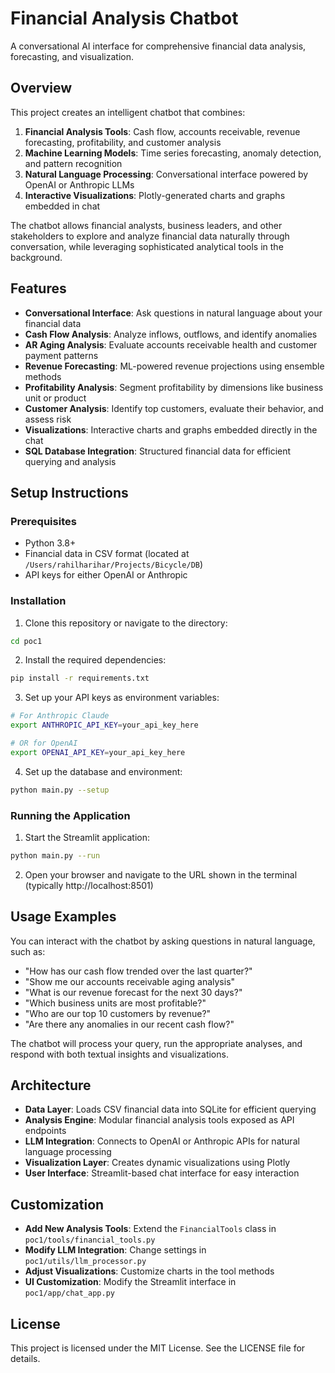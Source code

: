 # Financial Analysis Chatbot

A conversational AI interface for comprehensive financial data analysis, forecasting, and visualization.

## Overview

This project creates an intelligent chatbot that combines:

1. **Financial Analysis Tools**: Cash flow, accounts receivable, revenue forecasting, profitability, and customer analysis
2. **Machine Learning Models**: Time series forecasting, anomaly detection, and pattern recognition
3. **Natural Language Processing**: Conversational interface powered by OpenAI or Anthropic LLMs
4. **Interactive Visualizations**: Plotly-generated charts and graphs embedded in chat

The chatbot allows financial analysts, business leaders, and other stakeholders to explore and analyze financial data naturally through conversation, while leveraging sophisticated analytical tools in the background.

## Features

- **Conversational Interface**: Ask questions in natural language about your financial data
- **Cash Flow Analysis**: Analyze inflows, outflows, and identify anomalies
- **AR Aging Analysis**: Evaluate accounts receivable health and customer payment patterns
- **Revenue Forecasting**: ML-powered revenue projections using ensemble methods
- **Profitability Analysis**: Segment profitability by dimensions like business unit or product
- **Customer Analysis**: Identify top customers, evaluate their behavior, and assess risk
- **Visualizations**: Interactive charts and graphs embedded directly in the chat
- **SQL Database Integration**: Structured financial data for efficient querying and analysis

## Setup Instructions

### Prerequisites

- Python 3.8+
- Financial data in CSV format (located at `/Users/rahilharihar/Projects/Bicycle/DB`)
- API keys for either OpenAI or Anthropic

### Installation

1. Clone this repository or navigate to the directory:

```bash
cd poc1
```

2. Install the required dependencies:

```bash
pip install -r requirements.txt
```

3. Set up your API keys as environment variables:

```bash
# For Anthropic Claude
export ANTHROPIC_API_KEY=your_api_key_here

# OR for OpenAI
export OPENAI_API_KEY=your_api_key_here
```

4. Set up the database and environment:

```bash
python main.py --setup
```

### Running the Application

1. Start the Streamlit application:

```bash
python main.py --run
```

2. Open your browser and navigate to the URL shown in the terminal (typically http://localhost:8501)

## Usage Examples

You can interact with the chatbot by asking questions in natural language, such as:

- "How has our cash flow trended over the last quarter?"
- "Show me our accounts receivable aging analysis"
- "What is our revenue forecast for the next 30 days?"
- "Which business units are most profitable?"
- "Who are our top 10 customers by revenue?"
- "Are there any anomalies in our recent cash flow?"

The chatbot will process your query, run the appropriate analyses, and respond with both textual insights and visualizations.

## Architecture

- **Data Layer**: Loads CSV financial data into SQLite for efficient querying
- **Analysis Engine**: Modular financial analysis tools exposed as API endpoints
- **LLM Integration**: Connects to OpenAI or Anthropic APIs for natural language processing
- **Visualization Layer**: Creates dynamic visualizations using Plotly
- **User Interface**: Streamlit-based chat interface for easy interaction

## Customization

- **Add New Analysis Tools**: Extend the `FinancialTools` class in `poc1/tools/financial_tools.py`
- **Modify LLM Integration**: Change settings in `poc1/utils/llm_processor.py`
- **Adjust Visualizations**: Customize charts in the tool methods
- **UI Customization**: Modify the Streamlit interface in `poc1/app/chat_app.py`

## License

This project is licensed under the MIT License. See the LICENSE file for details. 